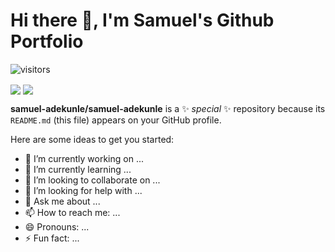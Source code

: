 # Hi there 👋, I'm Samuel's Github Portfolio

![visitors](https://visitor-badge.glitch.me/badge?page_id=samuel-adekunle.samuel-adekunle)

<img align="center" src="https://github-readme-stats.vercel.app/api?username=samuel-adekunle&count_private=true&show_icons=true&theme=dark" />
<img align="center" src="https://github-readme-stats.vercel.app/api/top-langs/?username=samuel-adekunle&langs_count=5&hide=HTML,Jupyter%20Notebook,cuda,css,scss,cmake&exclude_repo=c-mips-compiler" />

**samuel-adekunle/samuel-adekunle** is a ✨ _special_ ✨ repository because its `README.md` (this file) appears on your GitHub profile.

Here are some ideas to get you started:

- 🔭 I’m currently working on ...
- 🌱 I’m currently learning ...
- 👯 I’m looking to collaborate on ...
- 🤔 I’m looking for help with ...
- 💬 Ask me about ...
- 📫 How to reach me: ...
- 😄 Pronouns: ...
- ⚡ Fun fact: ...

